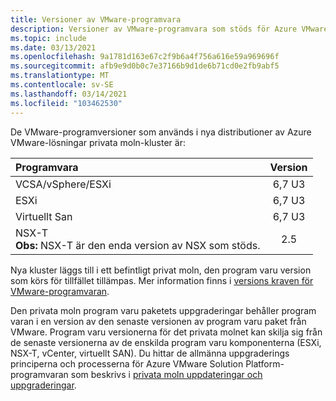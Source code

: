 ```yaml
---
title: Versioner av VMware-programvara
description: Versioner av VMware-programvara som stöds för Azure VMware-lösning.
ms.topic: include
ms.date: 03/13/2021
ms.openlocfilehash: 9a1781d163e67c2f9b6a4f756a616e59a969696f
ms.sourcegitcommit: afb9e9d0b0c7e37166b9d1de6b71cd0e2fb9abf5
ms.translationtype: MT
ms.contentlocale: sv-SE
ms.lasthandoff: 03/14/2021
ms.locfileid: "103462530"
---
```

<!-- Used in faq.md and concepts-private-clouds-clusters.md -->


De VMware-programversioner som används i nya distributioner av Azure VMware-lösningar privata moln-kluster är:

| Programvara              |    Version   |
| :---                  |     :---:    |
| VCSA/vSphere/ESXi |    6,7 U3    | 
| ESXi                  |    6,7 U3    | 
| Virtuellt San                  |    6,7 U3    |
| NSX-T <br />**Obs:** NSX-T är den enda version av NSX som stöds.               |      2.5     |


Nya kluster läggs till i ett befintligt privat moln, den program varu version som körs för tillfället tillämpas. Mer information finns i [versions kraven för VMware-programvaran](https://docs.vmware.com/en/VMware-HCX/services/user-guide/GUID-54E5293B-8707-4D29-BFE8-EE63539CC49B.html).

Den privata moln program varu paketets uppgraderingar behåller program varan i en version av den senaste versionen av program varu paket från VMware. Program varu versionerna för det privata molnet kan skilja sig från de senaste versionerna av de enskilda program varu komponenterna (ESXi, NSX-T, vCenter, virtuellt SAN). Du hittar de allmänna uppgraderings principerna och processerna för Azure VMware Solution Platform-programvaran som beskrivs i [privata moln uppdateringar och uppgraderingar](../concepts-upgrades.md).


